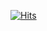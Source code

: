 
<!--

  ![Anurag's github stats](https://github-readme-stats.vercel.app/api?username=Tedhoon&show_icons=true&theme=dark)

<br> 
  <a href="https://github.com/Tedhoon/LittleAchievement">
  <img align="left" src="https://github-readme-stats.vercel.app/api/pin/?username=Tedhoon&repo=LittleAchievement&theme=dark&show_icons=true" />
  </a>

  <a href="https://github.com/Tedhoon/django-rest-framework">
  <img align="left" src="https://github-readme-stats.vercel.app/api/pin/?username=Tedhoon&repo=django-rest-framework&theme=dark&show_icons=true" />
  </a>

  <a href="https://github.com/Tedhoon/pusan-corona-mask-map">
  <img align="left" src="https://github-readme-stats.vercel.app/api/pin/?username=Tedhoon&repo=pusan-corona-mask-map&theme=dark&show_icons=true" />
  </a>

  <a href="https://github.com/Tedhoon/JasoseolProject">
  <img align="left" src="https://github-readme-stats.vercel.app/api/pin/?username=Tedhoon&repo=JasoseolProject&theme=dark&show_icons=true" />
  </a>

  <a href="https://github.com/Tedhoon/AsyncPlatform">
  <img align="left" src="https://github-readme-stats.vercel.app/api/pin/?username=Tedhoon&repo=AsyncPlatform&theme=dark&show_icons=true" />
  </a>

  <a href="https://github.com/Tedhoon/RdQuiz">
  <img align="left" src="https://github-readme-stats.vercel.app/api/pin/?username=Tedhoon&repo=RdQuiz&theme=dark&show_icons=true" />
  </a>

  <br> -->

[![Hits](https://hits.seeyoufarm.com/api/count/incr/badge.svg?url=https%3A%2F%2Fgithub.com%2FTedhoon)](https://hits.seeyoufarm.com)

